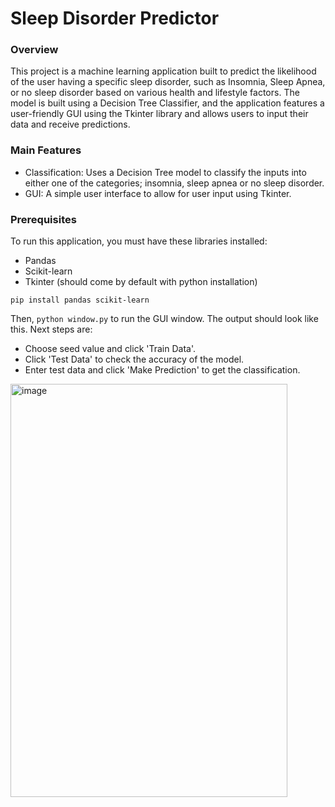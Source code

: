 # **Sleep Disorder Predictor**

### **Overview**

This project is a machine learning application built to predict the likelihood of the user having a specific sleep disorder, such as Insomnia, Sleep Apnea, or no sleep disorder based on various health and lifestyle factors.
The model is built using a Decision Tree Classifier, and the application features a user-friendly GUI using the Tkinter library and allows users to input their data and receive predictions.

### **Main Features**
- Classification: Uses a Decision Tree model to classify the inputs into either one of the categories; insomnia, sleep apnea or no sleep disorder.
- GUI: A simple user interface to allow for user input using Tkinter.

### **Prerequisites**
To run this application, you must have these libraries installed:
- Pandas
- Scikit-learn
- Tkinter (should come by default with python installation)

`pip install pandas scikit-learn`

Then, 
`python window.py` to run the GUI window. The output should look like this. Next steps are:
- Choose seed value and click 'Train Data'.
- Click 'Test Data' to check the accuracy of the model.
- Enter test data and click 'Make Prediction' to get the classification.

<img width="443" height="661" alt="image" src="https://github.com/user-attachments/assets/e7c1d0b4-8880-4ea7-858c-7d7d69096aec" />


